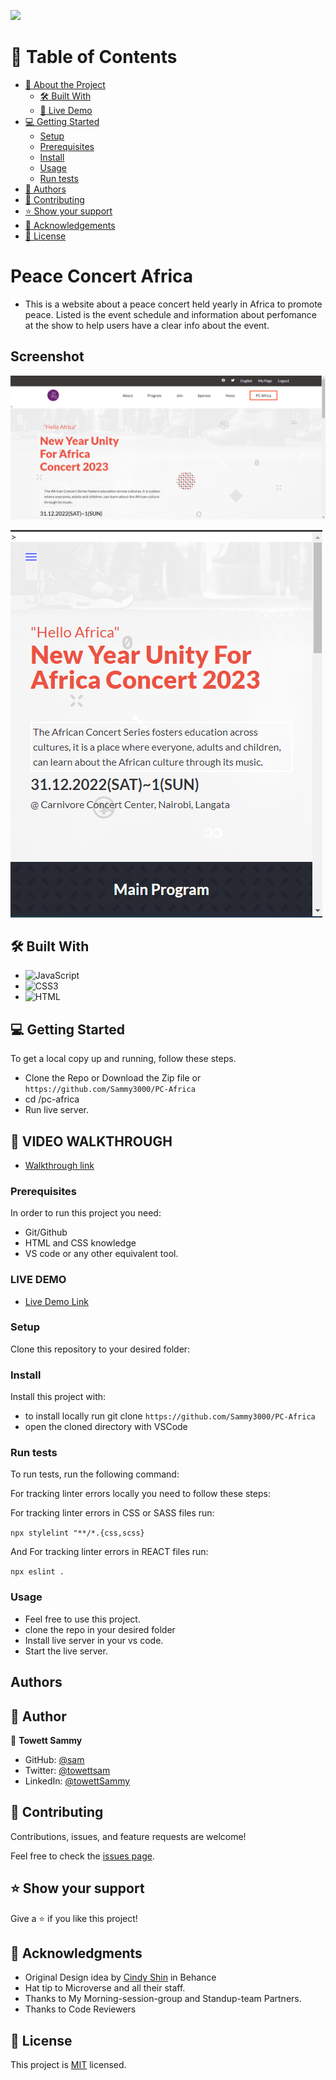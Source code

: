 <a name="readme-top"></a>

<!--
HOW TO USE:
This is an example of how you may give instructions on setting up your project locally.

Modify this file to match your project and remove sections that don't apply.

REQUIRED SECTIONS:
- Table of Contents
- About the Project
  - Built With
  - Live Demo
- Getting Started
- Authors
- Future Features
- Contributing
- Show your support
- Acknowledgements
- License

<!-- TABLE OF CONTENTS -->

![](https://img.shields.io/badge/Microverse-blueviolet)

# 📗 Table of Contents

- [📖 About the Project](#about-project)
  - [🛠 Built With](#built-with)
  - [🚀 Live Demo](#live-demo)
- [💻 Getting Started](#getting-started)
  - [Setup](#setup)
  - [Prerequisites](#prerequisites)
  - [Install](#install)
  - [Usage](#usage)
  - [Run tests](#run-tests)
- [👥 Authors](#authors)
- [🤝 Contributing](#contributing)
- [⭐️ Show your support](#support)
- [🙏 Acknowledgements](#acknowledgements)
- [📝 License](#license)

<!-- PROJECT DESCRIPTION -->

# Peace Concert Africa <a name="about-project"></a>

- This is a website about a peace concert held yearly in Africa to promote peace. Listed is the event schedule and information about perfomance at the show to help users have a clear info about the event.

## Screenshot

![](./src/images/peace.PNG)

![](./src/images/peace-mobile.PNG)

## 🛠 Built With <a name="built-with"></a>

- ![JavaScript](https://img.shields.io/badge/-JavaScript-000000?style=flat&logo=javascript)
- ![CSS3](https://img.shields.io/badge/-CSS3-000000?style=flat&logo=css3&logoColor=ffffff&labelColor=1572B6)
- ![HTML](https://img.shields.io/badge/-HTML-000000?style=flat&logo=html)

## 💻 Getting Started <a name="getting-started"></a>

To get a local copy up and running, follow these steps.

- Clone the Repo or Download the Zip file or `https://github.com/Sammy3000/PC-Africa`
- cd /pc-africa
- Run live server.

<!-- VIDEO WALKTHROUGH -->

## 🚀 VIDEO WALKTHROUGH <a name="live-demo"></a>

- [Walkthrough link](https://www.loom.com/share/a9cd37b9378a461c8266ea36d4a95faa)

### Prerequisites

In order to run this project you need:

- Git/Github
- HTML and CSS knowledge
- VS code or any other equivalent tool.

 <!-- LIVE DEMO -->

### LIVE DEMO

- [Live Demo Link](https://sammy3000.github.io/PC-Africa/)

### Setup

Clone this repository to your desired folder:

<!--
Example commands:

```sh
  cd my-folder
  git clone git@github.com:myaccount/my-project.git
```
--->

### Install

Install this project with:

- to install locally run git clone `https://github.com/Sammy3000/PC-Africa`
- open the cloned directory with VSCode

### Run tests

To run tests, run the following command:

For tracking linter errors locally you need to follow these steps:

For tracking linter errors in CSS or SASS files run:

`npx stylelint "**/*.{css,scss}`

And For tracking linter errors in REACT files run:

`npx eslint .`

### Usage

- Feel free to use this project.
- clone the repo in your desired folder
- Install live server in your vs code.
- Start the live server.

<!-- AUTHORS -->

## Authors

## 👥 Author <a name="author"></a>

👤 **Towett Sammy**

- GitHub: [@sam](https://github.com/Sammy3000)
- Twitter: [@towettsam](https://twitter.com/sammy15375658)
- LinkedIn: [@towettSammy](https://www.linkedin.com/in/towett-sammy-43476024a/)

<!-- CONTRIBUTING -->

## 🤝 Contributing <a name="contributing"></a>

Contributions, issues, and feature requests are welcome!

Feel free to check the [issues page](../../issues/).

<!-- SUPPORT -->

## ⭐️ Show your support <a name="support"></a>

Give a ⭐️ if you like this project!

<!-- ACKNOWLEDGEMENTS -->

## 🙏 Acknowledgments <a name="acknowledgements"></a>

- Original Design idea by [Cindy Shin](https://www.behance.net/adagio07) in Behance
- Hat tip to Microverse and all their staff.
- Thanks to My Morning-session-group and Standup-team Partners.
- Thanks to Code Reviewers

## 📝 License <a name="license"></a>

This project is [MIT](./LICENSE) licensed.
